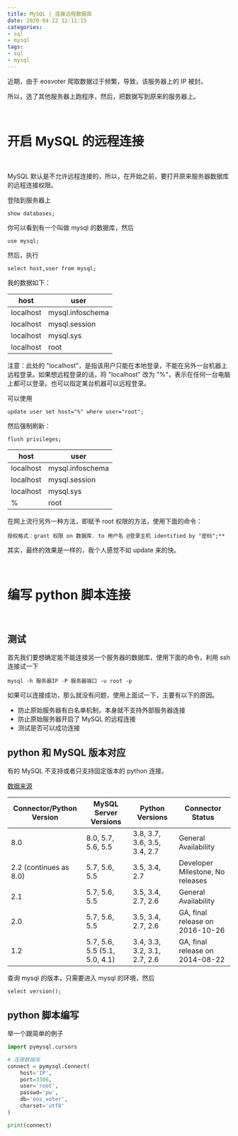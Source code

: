 ```yaml
---
title: MySQL | 连接远程数据库
date: 2020-04-22 12:11:15
categories:
- sql
- mysql
tags:
- sql
- mysql
---
```

近期，由于 eosvoter 爬取数据过于频繁，导致，该服务器上的 IP 被封。

所以，选了其他服务器上跑程序，然后，把数据写到原来的服务器上。

<!-- more -->

<br/>

# 开启 MySQL 的远程连接

<br/>

MySQL 默认是不允许远程连接的，所以，在开始之前，要打开原来服务器数据库的远程连接权限。

登陆到服务器上

	show databases;

你可以看到有一个叫做 mysql 的数据库，然后

	use mysql;

然后，执行

	select host,user from mysql;

我的数据如下：

|host|user|
|---|---|
| localhost | mysql.infoschema|
| localhost | mysql.session|
| localhost | mysql.sys|
| localhost | root|

注意：此处的 "localhost"，是指该用户只能在本地登录，不能在另外一台机器上远程登录。如果想远程登录的话，将 "localhost" 改为 "%"，表示在任何一台电脑上都可以登录。也可以指定某台机器可以远程登录。

可以使用

	update user set host="%" where user="root";

然后强制刷新：

	flush privileges; 

|host|user|
|---|---|
| localhost | mysql.infoschema|
| localhost | mysql.session|
| localhost | mysql.sys|
| % | root|

在网上流行另外一种方法，即赋予 root 权限的方法，使用下面的命令：

	授权格式：grant 权限 on 数据库. to 用户名 @登录主机 identified by "密码";**　 

其实，最终的效果是一样的，我个人感觉不如 update 来的快。

<br/>

# 编写 python 脚本连接

<br/>

## 测试

首先我们要想确定能不能连接另一个服务器的数据库，使用下面的命令，利用 ssh 连接试一下

	mysql -h 服务器IP -P 服务器端口 -u root -p

如果可以连接成功，那么就没有问题，使用上面试一下，主要有以下的原因。

- 防止原始服务器有白名单机制，本身就不支持外部服务器连接
- 防止原始服务器开启了 MySQL 的远程连接
- 测试是否可以成功连接

## python 和 MySQL 版本对应

有的 MySQL 不支持或者只支持固定版本的 python 连接。

[数据来源](https://dev.mysql.com/doc/connector-python/en/connector-python-versions.html)

|Connector/Python Version|	MySQL Server Versions|	Python Versions|	Connector Status|
|---|---|---|---|
|8.0|	8.0, 5.7, 5.6, 5.5|	3.8, 3.7, 3.6, 3.5, 3.4, 2.7|	General Availability|
|2.2 (continues as 8.0)|	5.7, 5.6, 5.5|	3.5, 3.4, 2.7|	Developer Milestone, No releases|
|2.1|	5.7, 5.6, 5.5|	3.5, 3.4, 2.7, 2.6|	General Availability|
|2.0|	5.7, 5.6, 5.5|	3.5, 3.4, 2.7, 2.6|	GA, final release on 2016-10-26|
|1.2|	5.7, 5.6, 5.5 (5.1, 5.0, 4.1)|	3.4, 3.3, 3.2, 3.1, 2.7, 2.6|	GA, final release on 2014-08-22|

查询 mysql 的版本，只需要进入 mysql 的环境，然后

	select version();

## python 脚本编写

举一个跟简单的例子

```python
import pymysql.cursors

# 连接数据库
connect = pymysql.Connect(
    host='IP',
    port=3306,
    user='root',
    passwd='pw',
    db='eos_voter',
    charset='utf8'
)

print(connect)
```